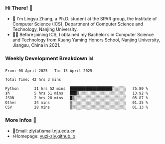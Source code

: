 ### Hi There! 👋 
- 🐳 I'm Lingyu Zhang, a Ph.D. student at the SPAR group, the Institute of Computer Science (ICS), Department of Computer Science and Technology, Nanjing University.
- 🧑‍🎓 Before joining ICS, I obtained my Bachelor’s in Computer Science and Technology from Kuang Yaming Honors School, Nanjing University, Jiangsu, China in 2021.

### Weekly Development Breakdown :bar_chart:

<!--START_SECTION:waka-->

```txt
From: 08 April 2025 - To: 15 April 2025

Total Time: 42 hrs 3 mins

Python       31 hrs 52 mins  ███████████████████░░░░░░   75.80 %
sh           5 hrs 51 mins   ███▒░░░░░░░░░░░░░░░░░░░░░   13.92 %
JSON         2 hrs 28 mins   █▒░░░░░░░░░░░░░░░░░░░░░░░   05.87 %
Other        34 mins         ▒░░░░░░░░░░░░░░░░░░░░░░░░   01.35 %
CSV          28 mins         ▒░░░░░░░░░░░░░░░░░░░░░░░░   01.13 %
```

<!--END_SECTION:waka-->

<!--
### Github Contributions :octocat:

![](https://raw.githubusercontent.com/yuzi-zly/yuzi-zly/output/github-contribution-grid-snake.svg)              
-->

### More Infos 📖

- 📧Email: zly(at)smail.nju.edu.cn
- 🌀Homepage: [yuzi-zly.github.io](https://yuzi-zly.github.io/)
